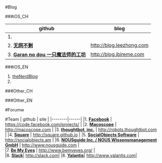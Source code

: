 #Blog  
  
###iOS_CH  
    
| github | blog |
|--------|------|  
|1. **[]()** ||           
|2. **[无网不剩](https://github.com/lzyy/wuditoo)**| <http://blog.leezhong.com> |     
|3. **[Garan no dou 一只魔法师的工坊](https://github.com/ibireme/)**| <http://blog.ibireme.com> |
  
###iOS_EN    
  
1. [theNerdBlog](http://blog.bignerdranch.com)  
2. []()


###Other_CH

###Other_EN

#Forumw

#Team
| github | site |
|--------|------|
|1. **[Facebook](https://github.com/facebook)** | <https://code.facebook.com/projects/> |
|2. **[Macoscope](https://github.com/macoscope)** | <http://macoscope.com> |
|3. **[thoughtbot, inc.](https://github.com/thoughtbot)** | <http://robots.thoughtbot.com> |
|4. **[Square](https://github.com/square)** | <http://square.github.io> |
|5. **[SocialObjects Software](https://github.com/SocialObjects-Software)** | <http://socialobjects.am> |
|6. **[NOUSguide Inc. / NOUS Wissensmanagement GmbH](https://github.com/NOUSguide)** | <http://www.nousguide.com> |  
|7. **[Be My Eyes]()** | <http://www.bemyeyes.org/> |  
|8. **[Slack](https://github.com/slackhq)**| <http://slack.com>|
|8. **[Yalantis](https://github.com/Yalantis)**| <http://www.yalantis.com>|

